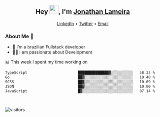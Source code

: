 <h2 align="center">Hey <img src="https://github.com/TheDudeThatCode/TheDudeThatCode/blob/master/Assets/Hi.gif" width="29">, I'm <a href="https://www.linkedin.com/in/jonathanlameira/">Jonathan Lameira</a></h2>
<p align="center">
  <a href="https://www.linkedin.com/in/jonathanlameira/">LinkedIn</a> •
  <a href="https://twitter.com/jlameira">Twitter</a> •
  <a href="mailto:jlameira@gmail.com">Email</a>
</p>

### About Me 🚀
- 🌱  I’m a brazilian Fullstack developer</br>
- 👨‍💻  I am passionate about Development</br>

<!-- ![Jonathan Lameira github stats](https://github-readme-stats.vercel.app/api?username=jlameirameli&show_icons=true&hide_border=true)&nbsp;&nbsp; -->

📊 This week I spent my time working on
<!--START_SECTION:waka-->

```txt
TypeScript                       ██████████████▓░░░░░░░░░░   58.33 %
Go                               ██▓░░░░░░░░░░░░░░░░░░░░░░   10.40 %
SCSS                             ██▓░░░░░░░░░░░░░░░░░░░░░░   10.09 %
JSON                             ██▓░░░░░░░░░░░░░░░░░░░░░░   10.00 %
JavaScript                       █▓░░░░░░░░░░░░░░░░░░░░░░░   07.14 %
```

<!--END_SECTION:waka-->

<br />

![visitors](https://visitor-badge.laobi.icu/badge?page_id=jlameira.jlameira)
